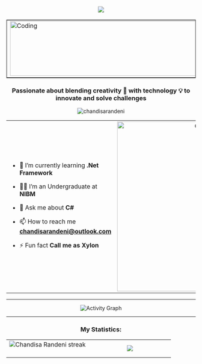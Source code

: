 <h1 align="center">
    <img src="https://readme-typing-svg.herokuapp.com/?font=Righteous&size=30&center=true&vCenter=true&width=500&height=70&duration=4000&lines=Loading...;+Hello+there+👋;+Welcome+to+My+GitHub+Profile+🦑;+I'm+Chandisa+Randeni+🤖;" />
</h1>
<table align="center" border="none" width="50%">
  <td>
    <img align="center" alt="Coding" src="https://github.com/user-attachments/assets/f7fcd47c-0e01-44b7-8f72-46d490bc7579" width="800" height="145">
    <!--width="875" height="145"-->
  </td>
</table>
<h3 align="center">Passionate about blending creativity 🎨 with technology 💡 to innovate and solve challenges</h3>
<p align="center"><img src="https://komarev.com/ghpvc/?username=chandisarandeni&label=Profile%20views&color=0e75b6&style=flat" alt="chandisarandeni" /></p>

<table align="center">
<tr border="none">
<td width="50%" align="left">

- 🌱 I’m currently learning **.Net Framework**

- 🧑‍🎓 I’m an Undergraduate at **NIBM**

- 💬 Ask me about **C#**

- 📫 How to reach me **chandisarandeni@outlook.com**

- ⚡ Fun fact **Call me as Xylon**



</td>
<td width="50%" align="center">
  <img align="center" alt="Coding" width="450" src="https://github.com/user-attachments/assets/1080dfff-3922-44d0-ac8a-525691fbc93d">
</td>
</tr>
</table>

---

<p align="center">
  <img src="https://github-readme-activity-graph.vercel.app/graph?username=chandisarandeni&bg_color=0d1117&color=ffffff&line=ffa500&point=00ff00&hide_border=true" alt="Activity Graph">
</p>

---

<h3 align="center">My Statistics:</h3>
<p align="center">
<table align="center">
<tr border="none">
<td width="50%" align="center">
  <img title="🔥 Get streak stats for your profile at git.io/streak-stats" alt="Chandisa Randeni streak" src="https://github-readme-streak-stats.herokuapp.com/?user=chandisarandeni&theme=dark&hide_border=false" /> 
  <br></br>
  <!--Changed-->
  <!--
  <img align="center" src="https://github-readme-stats.vercel.app/api?username=chandisarandeni&theme=dark&show_icons=true&count_private=true" />
  -->
  
</td>
<td width="50%" align="center">
  <img align="center" src="https://github-readme-stats.anuraghazra1.vercel.app/api/top-langs/?username=chandisarandeni&theme=dark&hide_border=false&no-bg=true&no-frame=true&langs_count=10"/>
</td>
</tr>
</table>







